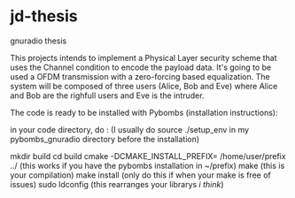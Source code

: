 # jd-thesis

gnuradio thesis

This projects intends to implement a Physical Layer security scheme that uses the Channel condition to encode the payload data. It's going to be used a OFDM transmission with a zero-forcing based equalization. The system will be composed of three users (Alice, Bob and Eve) where Alice and Bob are the righfull users and Eve is the intruder.

The code is ready to be installed with Pybombs (installation instructions):

in your code directory, do : (I usually do source ./setup_env in my pybombs_gnuradio directory before the installation)

  mkdir build 
  cd build
  cmake -DCMAKE_INSTALL_PREFIX= /home/user/prefix ../ (this works if you have the pybombs installation in ~/prefix)
  make (this is your compilation)
  make install (only do this if when your make is free of issues)
  sudo ldconfig (this rearranges your librarys *i think*)
